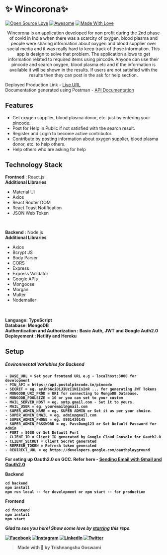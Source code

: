 


# ✨ Wincorona✨

[![Open Source Love](https://badges.frapsoft.com/os/v2/open-source.svg?v=103)](https://github.com/tsgoswami)
[![Awesome](https://cdn.rawgit.com/sindresorhus/awesome/d7305f38d29fed78fa85652e3a63e154dd8e8829/media/badge.svg)](https://github.com/tsgoswami) [![Made With Love](https://img.shields.io/badge/Made%20With-Love-red.svg)](https://github.com/tsgoswami)

<p align="center">
Wincorona is an application developed for non profit during the 2nd phase of covid in India when there was a scarcity of oxygen, blood plasma and people were sharing information about oxygen and blood supplier over social media and it was really hard to keep track of those information. This app is design to solve that problem. The application allows to get information related to required items using pincode. Anyone can use their pincode and search oxygen, blood plasma etc and if the information is available it will be shown in the results. If users are not satisfied with the results then they can post in the ask for help section. 
</p>

Deployed Production Link - [Live URL]
<br>
Documentation generated using Postman - [API Documentation] 

## Features
- Get oxygen supplier, blood plasma donor, etc. just by entering your pincode.
- Post for Help in Public if not satisfied with the search result.
- Register and Login to become active contributor.
- Contribute by posting information about oxygen supplier, blood plasma donor, etc. to help others.
- Help others who are asking for help

## Technology Stack
<b>Frontned</b> : React.js
<br>
<b>Additional Libraries</b>
 - Material UI
 - Axios
 - React Router DOM
 - React Toast Notification
 -  JSON Web Token
<br>

<b>Backend</b> : Node.js
<br>
<b>Additional Libraries</b>
  - Axios
  - Bcrypt JS
  - Body Parser
  - CORS
  - Express
  - Express Validator
  - Google APIs
  - Mongoose
  - Morgan
  - Multer
  - Nodemailer
<br>
<br>
<b>Language<b>: TypeScript
<br>
<b>Database: MongoDB</b>
<br>  
<b>Authentication and Authorization<b> : Basic Auth, JWT and  Google Auth2.0
<br>
<b>Deployement</b> : Netlify and Heroku
<br>




## Setup
##### Environmental Variables for Backend
```
- BASE_URL = Set your frontend URL e.g - localhost:3000 for development
- PIN_API = https://api.postalpincode.in/pincode
- SECRET = eg. eyJhbGciOiJIUzI1NiIsInR ... for generating JWT Tokens
- MONGODB_URI_PROD = URI for connecting to MongoDB Database.
- MONGODB_POOLSIZE = 10 or you can set to your custom
- MAIL_SERVER_HOST = eg. smtp.gmail.com - Set it to yours.
- MAIL_USER = eg. youremail@gmail.com 
- SUPER_ADMIN_NAME = eg. SUPER ADMIN or Set it as per your choice.
- SUPER_ADMIN_EMAIL = eg. admin@gmail.com 
- SUPER_ADMIN_PHONE = eg. 8981430145
- SUPER_ADMIN_PASSWORD = eg. PassDum@123 or Set Default Password for Admin
- PORT = 8080 or Set Default Port
- CLIENT_ID = Client ID generated by Google Cloud Console for Oauth2.0
- CLIENT_SECRET = Client Secret generated
- REFRESH_TOKEN = Refresh token generated
- REDIRECT_URL = eg https://developers.google.com/oauthplayground 
```
For seting up Oauth2.0 on GCC. Refer here - [Sending Email with Gmail and Oauth2.0]

Backend
```
cd backend
npm install
npm run local -- for development or npm start -- for production
```
Frontend
```
cd frontend
npm install
npm start
```
  
 ***Glad to see you here! Show some love by [starring](https://github.com/tsgoswami/Wincorona) this repo.***

[![Facebook](https://img.shields.io/static/v1.svg?label=follow&message=@tsgoswami&color=black&logo=facebook&style=flat&logoColor=white&colorA=blue)](https://www.facebook.com/trishnangshu.goswami/)  [![Instagram](https://img.shields.io/static/v1.svg?label=follow&message=@tsgoswami&color=black&logo=instagram&style=flat&logoColor=white&colorA=blue)](https://www.instagram.com/letstalkcs/) [![LinkedIn](https://img.shields.io/static/v1.svg?label=connect&message=@tsgoswami&color=black&logo=linkedin&style=flat&logoColor=white&colorA=blue)](https://www.linkedin.com/in/trishnangshugoswami/) [![Twitter](https://img.shields.io/static/v1.svg?label=connect&message=@tsgoswami&color=black&logo=twitter&style=flat&logoColor=white&colorA=blue)](https://twitter.com/ts_goswami)

> Made with 🖤 by Trishnangshu Goswami

[Sending Email with Gmail and Oauth2.0]: https://medium.com/@nickroach_50526/sending-emails-with-node-js-using-smtp-gmail-and-oauth2-316fe9c790a1

[API Documentation]: https://documenter.getpostman.com/view/11794310/U16bx9tr
[Live URL]: https://heuristic-hugle-cf67ea.netlify.app/#/
